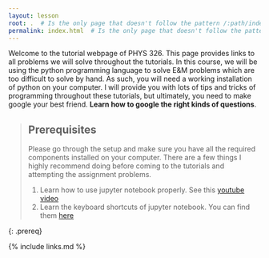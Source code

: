 ```yaml
---
layout: lesson
root: .  # Is the only page that doesn't follow the pattern /:path/index.html
permalink: index.html  # Is the only page that doesn't follow the pattern /:path/index.html
---
```

Welcome to the tutorial webpage of PHYS 326. This page provides links to all problems we will solve throughout the tutorials. In this course, we will be using the python programming language to solve E&M problems which are too difficult to solve by hand. As such, you will need a working installation of python on your computer. I will provide you with lots of tips and tricks of programming throughout these tutorials, but ultimately, you need to make google your best friend. **Learn how to google the right kinds of questions**. 


> ## Prerequisites
> Please go through the setup and make sure you have all the required components installed on your computer. There are a few things I highly recommend doing before coming to the tutorials and attempting the assignment problems.
> 1. Learn how to use jupyter notebook properly. See this [youtube video](https://www.youtube.com/watch?v=3C9E2yPBw7s)
> 2. Learn the keyboard shortcuts of jupyter notebook. You can find them [here](http://maxmelnick.com/2016/04/19/python-beginner-tips-and-tricks.html)
>
{: .prereq}

{% include links.md %}
